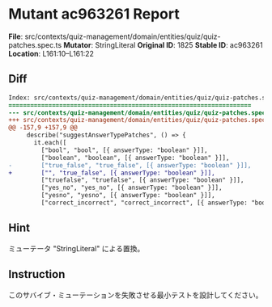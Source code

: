 # Mutant ac963261 Report

**File**: src/contexts/quiz-management/domain/entities/quiz/quiz-patches.spec.ts
**Mutator**: StringLiteral
**Original ID**: 1825
**Stable ID**: ac963261
**Location**: L161:10–L161:22

## Diff

```diff
Index: src/contexts/quiz-management/domain/entities/quiz/quiz-patches.spec.ts
===================================================================
--- src/contexts/quiz-management/domain/entities/quiz/quiz-patches.spec.ts	original
+++ src/contexts/quiz-management/domain/entities/quiz/quiz-patches.spec.ts	mutated #1825
@@ -157,9 +157,9 @@
     describe("suggestAnswerTypePatches", () => {
       it.each([
         ["bool", "bool", [{ answerType: "boolean" }]],
         ["boolean", "boolean", [{ answerType: "boolean" }]],
-        ["true_false", "true_false", [{ answerType: "boolean" }]],
+        ["", "true_false", [{ answerType: "boolean" }]],
         ["truefalse", "truefalse", [{ answerType: "boolean" }]],
         ["yes_no", "yes_no", [{ answerType: "boolean" }]],
         ["yesno", "yesno", [{ answerType: "boolean" }]],
         ["correct_incorrect", "correct_incorrect", [{ answerType: "boolean" }]],
```

## Hint

ミューテータ "StringLiteral" による置換。

## Instruction

このサバイブ・ミューテーションを失敗させる最小テストを設計してください。
